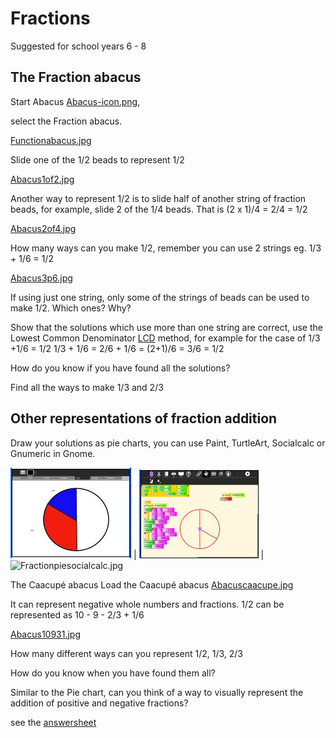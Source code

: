 # Fractions 
Suggested for school years 6 - 8


## The Fraction abacus
Start Abacus [Abacus-icon.png](), 


select the Fraction abacus.

[Functionabacus.jpg]()


Slide one of the 1/2 beads to represent 1/2

[Abacus1of2.jpg]()


Another way to represent 1/2 is to slide half of another string of fraction beads, for example, slide 2 of the 1/4 beads. That is (2 x 1)/4 = 2/4 = 1/2

[Abacus2of4.jpg]()


How many ways can you make 1/2, remember you can use 2 strings eg. 1/3 + 1/6 = 1/2

[Abacus3p6.jpg]()


If using just one string, only some of the strings of beads can be used to make 1/2. Which ones? Why? 


Show that the solutions which use more than one string are correct, use the Lowest Common Denominator [LCD](http://en.wikipedia.org/wiki/Lowest_common_denominator) method, for example for the case of 1/3 +1/6 = 1/2
 1/3 + 1/6 =
 2/6 + 1/6 =
 (2+1)/6 =
 3/6 =
 1/2

How do you know if you have found all the solutions? 


Find all the ways to make 1/3 and 2/3

## Other representations of fraction addition
Draw your solutions as pie charts, you can use Paint, TurtleArt, Socialcalc or Gnumeric in Gnome.

![1on2piedraw.jpg](img/1on2piedraw.jpg) |  ![Fractionpieturtle.jpg](img/Fractionpieturtle.jpg) |  ![Fractionpiesocialcalc.jpg](Fractionpiesocialcalc.jpg)

The Caacupé abacus
Load the Caacupé abacus [Abacuscaacupe.jpg]()

It can represent negative whole numbers and fractions. 1/2 can be represented as 10 - 9 - 2/3 + 1/6

[Abacus10931.jpg]()


How many different ways can you represent 1/2, 1/3, 2/3

How do you know when you have found them all?


Similar to the Pie chart, can you think of a way to visually represent the addition of positive and negative fractions?


see the [answersheet](https://wiki.sugarlabs.org/go/Activities/Abacus/Worksheet/Answersheet)



